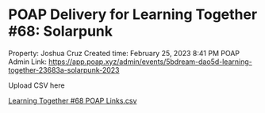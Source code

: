 # POAP Delivery for Learning Together #68: Solarpunk

Property: Joshua Cruz
Created time: February 25, 2023 8:41 PM
POAP Admin Link: https://app.poap.xyz/admin/events/5bdream-dao5d-learning-together-23683a-solarpunk-2023

Upload CSV here

[Learning Together #68 POAP Links.csv](POAP%20Delivery%20for%20Learning%20Together%20#68%20Solarpunk%205baa50f7590e4b75ac4e6de94f52b8d8/Learning_Together_68_POAP_Links.csv)

[](POAP%20Delivery%20for%20Learning%20Together%20#68%20Solarpunk%205baa50f7590e4b75ac4e6de94f52b8d8/Untitled%20c32188d857df4beda4cdd9210c2c3d52.csv)